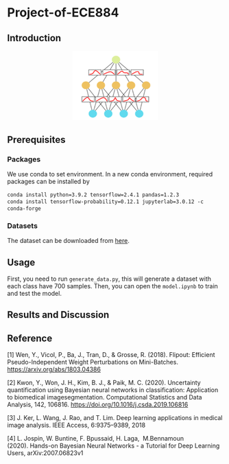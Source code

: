 # Project-of-ECE884

## Introduction

<p align="center">
<img src="neural_network.png" width="200">
</p>


## Prerequisites
### Packages
We use conda to set environment. In a new conda environment, required packages can be installed by 
  ```shell script
conda install python=3.9.2 tensorflow=2.4.1 pandas=1.2.3 
conda install tensorflow-probability=0.12.1 jupyterlab=3.0.12 -c conda-forge
```
### Datasets
The dataset can be downloaded from [here](https://www.kaggle.com/tanlikesmath/diabetic-retinopathy-resized).

## Usage 
First, you need to run `generate_data.py`, this will generate a dataset with each class have 700 samples.
Then, you can open the `model.ipynb` to train and test the model.

## Results and Discussion

## Reference
[1] Wen, Y., Vicol, P., Ba, J., Tran, D., & Grosse, R. (2018). Flipout: Efficient Pseudo-Independent Weight Perturbations on Mini-Batches. https://arxiv.org/abs/1803.04386

[2] Kwon, Y., Won, J. H., Kim, B. J., & Paik, M. C. (2020). Uncertainty quantification using Bayesian neural networks in classification: Application to biomedical imagesegmentation. Computational Statistics and Data Analysis, 142, 106816. https://doi.org/10.1016/j.csda.2019.106816

[3] J. Ker, L. Wang, J. Rao, and T. Lim. Deep learning applications in medical image analysis. IEEE Access, 6:9375–9389, 2018

[4] L. Jospin, W. Buntine, F. Bpussaid, H. Laga,  M.Bennamoun (2020). Hands-on Bayesian Neural Networks - a Tutorial for Deep Learning Users, arXiv:2007.06823v1

